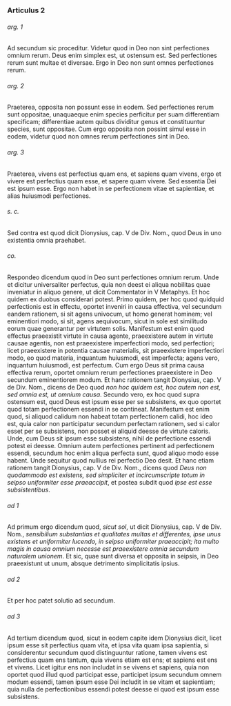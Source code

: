 ### Articulus 2

###### arg. 1
Ad secundum sic proceditur. Videtur quod in Deo non sint perfectiones omnium rerum. Deus enim simplex est, ut ostensum est. Sed perfectiones rerum sunt multae et diversae. Ergo in Deo non sunt omnes perfectiones rerum.

###### arg. 2
Praeterea, opposita non possunt esse in eodem. Sed perfectiones rerum sunt oppositae, unaquaeque enim species perficitur per suam differentiam specificam; differentiae autem quibus dividitur genus et constituuntur species, sunt oppositae. Cum ergo opposita non possint simul esse in eodem, videtur quod non omnes rerum perfectiones sint in Deo.

###### arg. 3
Praeterea, vivens est perfectius quam ens, et sapiens quam vivens, ergo et vivere est perfectius quam esse, et sapere quam vivere. Sed essentia Dei est ipsum esse. Ergo non habet in se perfectionem vitae et sapientiae, et alias huiusmodi perfectiones.

###### s. c.
Sed contra est quod dicit Dionysius, cap. V de Div. Nom., quod Deus in uno existentia omnia praehabet.

###### co.
Respondeo dicendum quod in Deo sunt perfectiones omnium rerum. Unde et dicitur universaliter perfectus, quia non deest ei aliqua nobilitas quae inveniatur in aliquo genere, ut dicit Commentator in V Metaphys. Et hoc quidem ex duobus considerari potest. Primo quidem, per hoc quod quidquid perfectionis est in effectu, oportet inveniri in causa effectiva, vel secundum eandem rationem, si sit agens univocum, ut homo generat hominem; vel eminentiori modo, si sit, agens aequivocum, sicut in sole est similitudo eorum quae generantur per virtutem solis. Manifestum est enim quod effectus praeexistit virtute in causa agente, praeexistere autem in virtute causae agentis, non est praeexistere imperfectiori modo, sed perfectiori; licet praeexistere in potentia causae materialis, sit praeexistere imperfectiori modo, eo quod materia, inquantum huiusmodi, est imperfecta; agens vero, inquantum huiusmodi, est perfectum. Cum ergo Deus sit prima causa effectiva rerum, oportet omnium rerum perfectiones praeexistere in Deo secundum eminentiorem modum. Et hanc rationem tangit Dionysius, cap. V de Div. Nom., dicens de Deo quod *non hoc quidem est, hoc autem non est, sed omnia est, ut omnium causa*. Secundo vero, ex hoc quod supra ostensum est, quod Deus est ipsum esse per se subsistens, ex quo oportet quod totam perfectionem essendi in se contineat. Manifestum est enim quod, si aliquod calidum non habeat totam perfectionem calidi, hoc ideo est, quia calor non participatur secundum perfectam rationem, sed si calor esset per se subsistens, non posset ei aliquid deesse de virtute caloris. Unde, cum Deus sit ipsum esse subsistens, nihil de perfectione essendi potest ei deesse. Omnium autem perfectiones pertinent ad perfectionem essendi, secundum hoc enim aliqua perfecta sunt, quod aliquo modo esse habent. Unde sequitur quod nullius rei perfectio Deo desit. Et hanc etiam rationem tangit Dionysius, cap. V de Div. Nom., dicens quod *Deus non quodammodo est existens, sed simpliciter et incircumscripte totum in seipso uniformiter esse praeaccipit*, et postea subdit quod *ipse est esse subsistentibus*.

###### ad 1
Ad primum ergo dicendum quod, *sicut sol*, ut dicit Dionysius, cap. V de Div. Nom., *sensibilium substantias et qualitates multas et differentes, ipse unus existens et uniformiter lucendo, in seipso uniformiter praeaccipit; ita multo magis in causa omnium necesse est praeexistere omnia secundum naturalem unionem*. Et sic, quae sunt diversa et opposita in seipsis, in Deo praeexistunt ut unum, absque detrimento simplicitatis ipsius.

###### ad 2
Et per hoc patet solutio ad secundum.

###### ad 3
Ad tertium dicendum quod, sicut in eodem capite idem Dionysius dicit, licet ipsum esse sit perfectius quam vita, et ipsa vita quam ipsa sapientia, si considerentur secundum quod distinguuntur ratione, tamen vivens est perfectius quam ens tantum, quia vivens etiam est ens; et sapiens est ens et vivens. Licet igitur ens non includat in se vivens et sapiens, quia non oportet quod illud quod participat esse, participet ipsum secundum omnem modum essendi, tamen ipsum esse Dei includit in se vitam et sapientiam; quia nulla de perfectionibus essendi potest deesse ei quod est ipsum esse subsistens.


